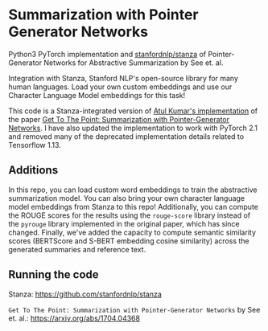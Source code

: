 # Summarization with Pointer Generator Networks
Python3 PyTorch implementation and [stanfordnlp/stanza]([https://github.com/stanfordnlp/stanza]) of Pointer-Generator Networks for Abstractive Summarization by See et. al.

Integration with Stanza, Stanford NLP's open-source library for many human languages. Load your own custom embeddings and use our Character Language Model embeddings for this task! 

This code is a Stanza-integrated version of [Atul Kumar's implementation]([url](https://github.com/atulkum/pointer_summarizer)) of the paper [Get To The Point: Summarization with Pointer-Generator Networks]([url](https://arxiv.org/abs/1704.04368)). I have also updated the implementation to work with PyTorch 2.1 and removed many of the deprecated implementation details related to Tensorflow 1.13. 

## Additions ##
In this repo, you can load custom word embeddings to train the abstractive summarization model. You can also bring your own character language model embeddings from Stanza to this repo!
Additionally, you can compute the ROUGE scores for the results using the `rouge-score` library instead of the `pyrouge` library implemented in the original paper, which has since changed.
Finally, we've added the capacity to compute semantic similarity scores (BERTScore and S-BERT embedding cosine similarity) across the generated summaries and reference text.

## Running the code


Stanza: https://github.com/stanfordnlp/stanza

`Get To The Point: Summarization with Pointer-Generator Networks` by See et. al.: https://arxiv.org/abs/1704.04368
